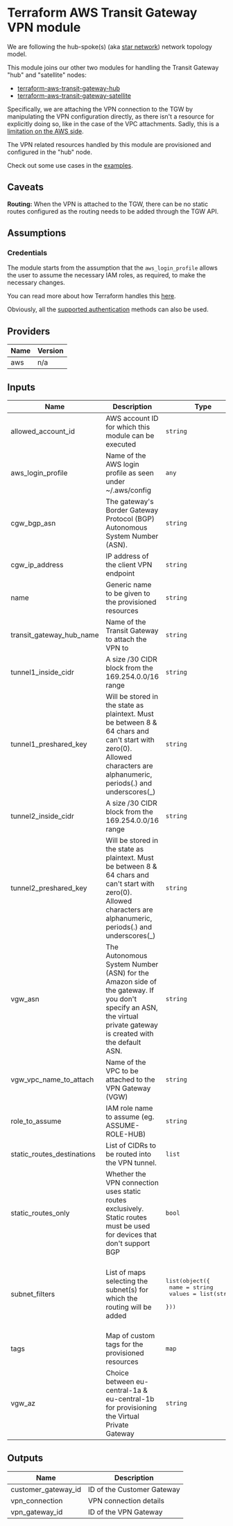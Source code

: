 # Terraform AWS Transit Gateway VPN module

We are following the hub-spoke(s) (aka [star network][1]) network topology
model.

This module joins our other two modules for handling the Transit Gateway "hub"
and "satellite" nodes:

- [terraform-aws-transit-gateway-hub][2]
- [terraform-aws-transit-gateway-satellite][3]

Specifically, we are attaching the VPN connection to the TGW by manipulating
the VPN configuration directly, as there isn't a resource for explicitly doing
so, like in the case of the VPC attachments. Sadly, this is a [limitation on the
AWS side][4].

The VPN related resources handled by this module are provisioned and configured
in the "hub" node.

Check out some use cases in the [examples](/examples/).

## Caveats

__Routing:__ When the VPN is attached to the TGW, there can be no static routes
configured as the routing needs to be added through the TGW API.

## Assumptions

### Credentials

The module starts from the assumption that the `aws_login_profile` allows the
user to assume the necessary IAM roles, as required, to make the necessary
changes.

You can read more about how Terraform handles this [here][5].

Obviously, all the [supported authentication][6] methods can also be used.

<!-- BEGINNING OF PRE-COMMIT-TERRAFORM DOCS HOOK -->
## Providers

| Name | Version |
|------|---------|
| aws | n/a |

## Inputs

| Name | Description | Type | Default | Required |
|------|-------------|------|---------|:-----:|
| allowed\_account\_id | AWS account ID for which this module can be executed | `string` | n/a | yes |
| aws\_login\_profile | Name of the AWS login profile as seen under ~/.aws/config | `any` | n/a | yes |
| cgw\_bgp\_asn | The gateway's Border Gateway Protocol (BGP) Autonomous System Number (ASN). | `string` | n/a | yes |
| cgw\_ip\_address | IP address of the client VPN endpoint | `string` | n/a | yes |
| name | Generic name to be given to the provisioned resources | `string` | n/a | yes |
| transit\_gateway\_hub\_name | Name of the Transit Gateway to attach the VPN to | `string` | n/a | yes |
| tunnel1\_inside\_cidr | A size /30 CIDR block from the 169.254.0.0/16 range | `string` | n/a | yes |
| tunnel1\_preshared\_key | Will be stored in the state as plaintext. Must be between 8 & 64 chars and can't start with zero(0). Allowed characters are alphanumeric, periods(.) and underscores(\_) | `string` | n/a | yes |
| tunnel2\_inside\_cidr | A size /30 CIDR block from the 169.254.0.0/16 range | `string` | n/a | yes |
| tunnel2\_preshared\_key | Will be stored in the state as plaintext. Must be between 8 & 64 chars and can't start with zero(0). Allowed characters are alphanumeric, periods(.) and underscores(\_) | `string` | n/a | yes |
| vgw\_asn | The Autonomous System Number (ASN) for the Amazon side of the gateway. If you don't specify an ASN, the virtual private gateway is created with the default ASN. | `string` | n/a | yes |
| vgw\_vpc\_name\_to\_attach | Name of the VPC to be attached to the VPN Gateway (VGW) | `string` | n/a | yes |
| role\_to\_assume | IAM role name to assume (eg. ASSUME-ROLE-HUB) | `string` | `""` | no |
| static\_routes\_destinations | List of CIDRs to be routed into the VPN tunnel. | `list` | `[]` | no |
| static\_routes\_only | Whether the VPN connection uses static routes exclusively. Static routes must be used for devices that don't support BGP | `bool` | `false` | no |
| subnet\_filters | List of maps selecting the subnet(s) for which the routing will be added | <pre>list(object({<br>    name   = string<br>    values = list(string)<br>  }))<br></pre> | <pre>[<br>  {<br>    "name": "tag:Name",<br>    "values": [<br>      "private"<br>    ]<br>  }<br>]<br></pre> | no |
| tags | Map of custom tags for the provisioned resources | `map` | `{}` | no |
| vgw\_az | Choice between eu-central-1a & eu-central-1b for provisioning the Virtual Private Gateway | `string` | `"eu-central-1a"` | no |

## Outputs

| Name | Description |
|------|-------------|
| customer\_gateway\_id | ID of the Customer Gateway |
| vpn\_connection | VPN connection details |
| vpn\_gateway\_id | ID of the VPN Gateway |

<!-- END OF PRE-COMMIT-TERRAFORM DOCS HOOK -->

[1]: https://en.wikipedia.org/wiki/Star_network
[2]: https://github.com/Flaconi/terraform-aws-transit-gateway-hub
[3]: https://github.com/Flaconi/terraform-aws-transit-gateway-satellite
[4]: https://docs.aws.amazon.com/AWSCloudFormation/latest/UserGuide/aws-resource-ec2-transitgatewayattachment.html
[5]: https://www.terraform.io/docs/configuration/modules.html#passing-providers-explicitly
[6]: https://www.terraform.io/docs/providers/aws/index.html#authentication

